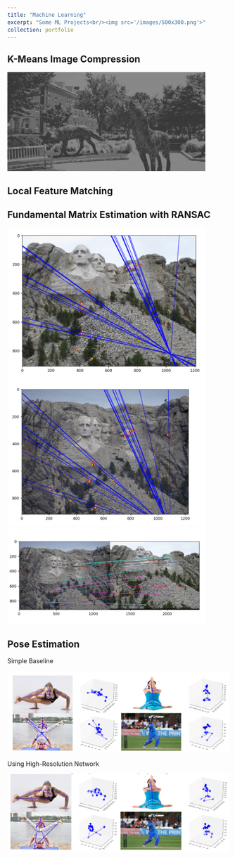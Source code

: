 ```yaml
---
title: "Machine Learning"
excerpt: "Some ML Projects<br/><img src='/images/500x300.png'>"
collection: portfolio
---
```



## K-Means Image Compression

<img src="https://github.com/sportsunrahul/sportsunrahul.github.io/blob/master/images/project/compressed_image0_R1.0.jpg?raw=true" alt="Photo" style="width: 450px;"/> 

## Local Feature Matching


## Fundamental Matrix Estimation with RANSAC

<img src="https://github.com/sportsunrahul/sportsunrahul.github.io/blob/master/images/project/mr1.PNG?raw=true" alt="Photo" style="width: 450px;"/>
<img src="https://github.com/sportsunrahul/sportsunrahul.github.io/blob/master/images/project/mr2.PNG?raw=true" alt="Photo" style="width: 450px;"/> 

<img src="https://github.com/sportsunrahul/sportsunrahul.github.io/blob/master/images/project/mr3.PNG?raw=true" alt="Photo" style="width: 450px;"/> 



## Pose Estimation

Simple Baseline

<img src="https://github.com/sportsunrahul/sportsunrahul.github.io/blob/master/images/project/posebaselin.PNG?raw=true" alt="Photo" style="width: 650px;"/> 

Using High-Resolution Network

<img src="https://github.com/sportsunrahul/sportsunrahul.github.io/blob/master/images/project/posehr.PNG?raw=true" alt="Photo" style="width: 650px;"/> 
